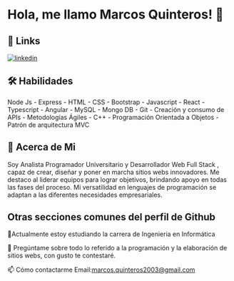 # Hola, me llamo Marcos Quinteros! 👋


## 🔗 Links
[![linkedin](https://img.shields.io/badge/linkedin-0A66C2?style=for-the-badge&logo=linkedin&logoColor=white)](https://www.linkedin.com/in/marcos-quinteros-47984b1bb/)


## 🛠 Habilidades
Node Js - Express - HTML - CSS - Bootstrap - Javascript - React - Typescript - Angular - MySQL - Mongo DB - Git -
Creación y consumo de APIs - Metodologías Ágiles -
C++ - Programación Orientada a Objetos -
Patrón de arquitectura MVC



## 🚀 Acerca de Mi
Soy Analista Programador Universitario y
Desarrollador Web Full Stack , capaz de crear,
diseñar y poner en marcha sitios webs innovadores.
Me destaco al liderar equipos para lograr objetivos,
brindando apoyo en todas las fases del proceso.
Mi versatilidad en lenguajes de programación se
adaptan a las diferentes necesidades empresariales.


## Otras secciones comunes del perfil de Github

🧠Actualmente estoy estudiando la carrera de Ingenieria en Informática

💬 Pregúntame sobre todo lo referido a la programación y la elaboración de sitios webs, con gusto te contestaré.

📫 Cómo contactarme 
Email:marcos.quinteros2003@gmail.com

